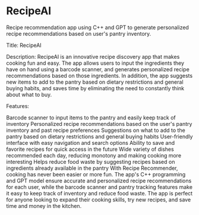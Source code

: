 # RecipeAI
Recipe recommendation app using C++ and GPT to generate personalized recipe recommendations based on user's pantry inventory.

Title: RecipeAI

Description: RecipeAI is an innovative recipe discovery app that makes cooking fun and easy. The app allows users to input the ingredients they have on hand using a barcode scanner, and generates personalized recipe recommendations based on those ingredients. In addition, the app suggests new items to add to the pantry based on dietary restrictions and general buying habits, and saves time by eliminating the need to constantly think about what to buy.

Features:

Barcode scanner to input items to the pantry and easily keep track of inventory
Personalized recipe recommendations based on the user's pantry inventory and past recipe preferences
Suggestions on what to add to the pantry based on dietary restrictions and general buying habits
User-friendly interface with easy navigation and search options
Ability to save and favorite recipes for quick access in the future
Wide variety of dishes recommended each day, reducing monotony and making cooking more interesting
Helps reduce food waste by suggesting recipes based on ingredients already available in the pantry
With Recipe Recommender, cooking has never been easier or more fun. The app's C++ programming and GPT model ensure accurate and personalized recipe recommendations for each user, while the barcode scanner and pantry tracking features make it easy to keep track of inventory and reduce food waste. The app is perfect for anyone looking to expand their cooking skills, try new recipes, and save time and money in the kitchen.



